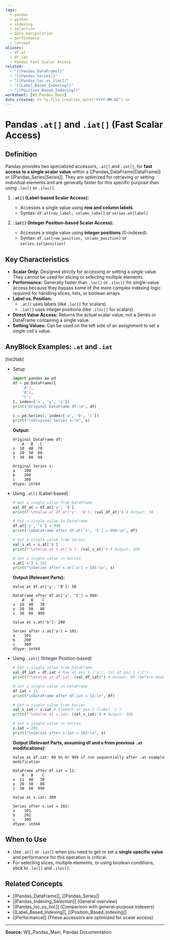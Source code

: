 ```yaml
---
tags:
  - pandas
  - python
  - indexing
  - selection
  - data_manipulation
  - performance
  - concept
aliases:
  - df.at
  - df.iat
  - Pandas Fast Scalar Access
related:
  - "[[Pandas_DataFrame]]"
  - "[[Pandas_Series]]"
  - "[[Pandas_loc_vs_iloc]]"
  - "[[Label_Based_Indexing]]"
  - "[[Position_Based_Indexing]]"
worksheet: [WS_Pandas_Main]
date_created: <% tp.file.creation_date("YYYY-MM-DD") %>
---
```

# Pandas `.at[]` and `.iat[]` (Fast Scalar Access)

## Definition

Pandas provides two specialized accessors, `.at[]` and `.iat[]`, for **fast access to a single scalar value** within a [[Pandas_DataFrame|DataFrame]] or [[Pandas_Series|Series]]. They are optimized for retrieving or setting individual elements and are generally faster for this specific purpose than using `.loc[]` or `.iloc[]`.

1.  **`.at[]` (Label-based Scalar Access):**
    -   Accesses a single value using **row and column labels**.
    -   Syntax: `df.at[row_label, column_label]` or `series.at[label]`

2.  **`.iat[]` (Integer Position-based Scalar Access):**
    -   Accesses a single value using **integer positions** (0-indexed).
    -   Syntax: `df.iat[row_position, column_position]` or `series.iat[position]`

## Key Characteristics

- **Scalar Only:** Designed strictly for accessing or setting a *single* value. They cannot be used for slicing or selecting multiple elements.
- **Performance:** Generally faster than `.loc[]` or `.iloc[]` for single-value access because they bypass some of the more complex indexing logic required for handling slices, lists, or boolean arrays.
- **Label vs. Position:**
    - `.at[]` uses labels (like `.loc[]` for scalars).
    - `.iat[]` uses integer positions (like `.iloc[]` for scalars).
- **Direct Value Access:** Returns the actual scalar value, not a Series or DataFrame containing a single value.
- **Setting Values:** Can be used on the left side of an assignment to set a single cell's value.

## AnyBlock Examples: `.at` and `.iat`

[list2tab]
- Setup
  ```python
  import pandas as pd
  df = pd.DataFrame({
      'A':,
      'B':,
      'C':
  }, index=['x', 'y', 'z'])
  print("Original DataFrame df:\n", df)

  s = pd.Series(, index=['a', 'b', 'c'])
  print("\nOriginal Series s:\n", s)
  ```
  **Output:**
  ```
  Original DataFrame df:
      A   B   C
  x  10  40  70
  y  20  50  80
  z  30  60  90

  Original Series s:
  a    100
  b    200
  c    300
  dtype: int64
  ```

- Using `.at[]` (Label-based)
  ```python
  # Get a single value from DataFrame
  val_df_at = df.at['y', 'B']
  print(f"\nValue at df.at['y', 'B']: {val_df_at}") # Output: 50

  # Set a single value in DataFrame
  df.at['z', 'C'] = 999
  print("\nDataFrame after df.at['z', 'C'] = 999:\n", df)

  # Get a single value from Series
  val_s_at = s.at['b']
  print(f"\nValue at s.at['b']: {val_s_at}") # Output: 200

  # Set a single value in Series
  s.at['a'] = 101
  print("\nSeries after s.at['a'] = 101:\n", s)
  ```
  **Output (Relevant Parts):**
  ```
  Value at df.at['y', 'B']: 50

  DataFrame after df.at['z', 'C'] = 999:
      A   B    C
  x  10  40   70
  y  20  50   80
  z  30  60  999

  Value at s.at['b']: 200

  Series after s.at['a'] = 101:
  a    101
  b    200
  c    300
  dtype: int64
  ```

- Using `.iat[]` (Integer Position-based)
  ```python
  # Get a single value from DataFrame
  val_df_iat = df.iat # Row at pos 1 ('y'), Col at pos 2 ('C')
  print(f"\nValue at df.iat: {val_df_iat}") # Output: 80 (before modification by .at) or 999 (if run after .at example)

  # Set a single value in DataFrame
  df.iat = 11
  print("\nDataFrame after df.iat = 11:\n", df)

  # Get a single value from Series
  val_s_iat = s.iat # Element at pos 2 (label 'c')
  print(f"\nValue at s.iat: {val_s_iat}") # Output: 300

  # Set a single value in Series
  s.iat = 202
  print("\nSeries after s.iat = 202:\n", s)
  ```
  **Output (Relevant Parts, assuming df and s from previous `.at` modifications):**
  ```
  Value at df.iat: 80 %% Or 999 if run sequentially after .at example modification

  DataFrame after df.iat = 11:
      A   B    C
  x  11  40   70
  y  20  50   80
  z  30  60  999

  Value at s.iat: 300

  Series after s.iat = 202:
  a    101
  b    202
  c    300
  dtype: int64
  ```

## When to Use

- Use `.at[]` or `.iat[]` when you need to get or set a **single specific value** and performance for this operation is critical.
- For selecting slices, multiple elements, or using boolean conditions, stick to `.loc[]` and `.iloc[]`.

## Related Concepts
- [[Pandas_DataFrame]], [[Pandas_Series]]
- [[Pandas_Indexing_Selection]] (General overview)
- [[Pandas_loc_vs_iloc]] (Comparison with general-purpose indexers)
- [[Label_Based_Indexing]], [[Position_Based_Indexing]]
- [[Performance]] (These accessors are optimized for scalar access)

---
**Source:** WS_Pandas_Main, Pandas Documentation
